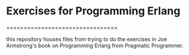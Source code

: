 # Exercises for Programming Erlang

================================
    
  this repository houses files from trying to do the exercises in 
Joe Armstrong's book on Programming Erlang from Pragmatic Programmer.

